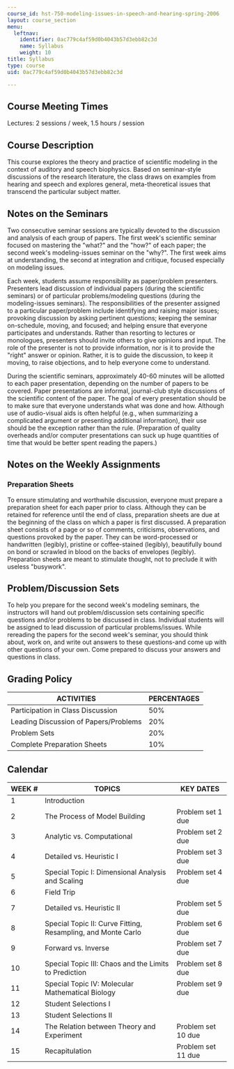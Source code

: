 ```yaml
---
course_id: hst-750-modeling-issues-in-speech-and-hearing-spring-2006
layout: course_section
menu:
  leftnav:
    identifier: 0ac779c4af59d0b4043b57d3ebb82c3d
    name: Syllabus
    weight: 10
title: Syllabus
type: course
uid: 0ac779c4af59d0b4043b57d3ebb82c3d

---
```


Course Meeting Times
--------------------

Lectures: 2 sessions / week, 1.5 hours / session

Course Description
------------------

This course explores the theory and practice of scientific modeling in the context of auditory and speech biophysics. Based on seminar-style discussions of the research literature, the class draws on examples from hearing and speech and explores general, meta-theoretical issues that transcend the particular subject matter.

Notes on the Seminars
---------------------

Two consecutive seminar sessions are typically devoted to the discussion and analysis of each group of papers. The first week's scientific seminar focused on mastering the "what?" and the "how?" of each paper; the second week's modeling-issues seminar on the "why?". The first week aims at understanding, the second at integration and critique, focused especially on modeling issues.

Each week, students assume responsibility as paper/problem presenters. Presenters lead discussion of individual papers (during the scientific seminars) or of particular problems/modeling questions (during the modeling-issues seminars). The responsibilities of the presenter assigned to a particular paper/problem include identifying and raising major issues; provoking discussion by asking pertinent questions; keeping the seminar on-schedule, moving, and focused; and helping ensure that everyone participates and understands. Rather than resorting to lectures or monologues, presenters should invite others to give opinions and input. The role of the presenter is not to provide information, nor is it to provide the "right" answer or opinion. Rather, it is to guide the discussion, to keep it moving, to raise objections, and to help everyone come to understand.

During the scientific seminars, approximately 40-60 minutes will be allotted to each paper presentation, depending on the number of papers to be covered. Paper presentations are informal, journal-club style discussions of the scientific content of the paper. The goal of every presentation should be to make sure that everyone understands what was done and how. Although use of audio-visual aids is often helpful (e.g., when summarizing a complicated argument or presenting additional information), their use should be the exception rather than the rule. (Preparation of quality overheads and/or computer presentations can suck up huge quantities of time that would be better spent reading the papers.)

Notes on the Weekly Assignments
-------------------------------

### Preparation Sheets

To ensure stimulating and worthwhile discussion, everyone must prepare a preparation sheet for each paper prior to class. Although they can be retained for reference until the end of class, preparation sheets are due at the beginning of the class on which a paper is first discussed. A preparation sheet consists of a page or so of comments, criticisms, observations, and questions provoked by the paper. They can be word-processed or handwritten (legibly), pristine or coffee-stained (legibly), beautifully bound on bond or scrawled in blood on the backs of envelopes (legibly). Preparation sheets are meant to stimulate thought, not to preclude it with useless "busywork".

Problem/Discussion Sets
-----------------------

To help you prepare for the second week's modeling seminars, the instructors will hand out problem/discussion sets containing specific questions and/or problems to be discussed in class. Individual students will be assigned to lead discussion of particular problems/issues. While rereading the papers for the second week's seminar, you should think about, work on, and write out answers to these questions-and come up with other questions of your own. Come prepared to discuss your answers and questions in class.

Grading Policy
--------------

| ACTIVITIES | PERCENTAGES |
| --- | --- |
| Participation in Class Discussion | 50% |
| Leading Discussion of Papers/Problems | 20% |
| Problem Sets | 20% |
| Complete Preparation Sheets | 10% 

  

Calendar
--------

| WEEK # | TOPICS | KEY DATES |
| --- | --- | --- |
| 1 | Introduction |  |
| 2 | The Process of Model Building | Problem set 1 due |
| 3 | Analytic vs. Computational | Problem set 2 due |
| 4 | Detailed vs. Heuristic I | Problem set 3 due |
| 5 | Special Topic I: Dimensional Analysis and Scaling | Problem set 4 due |
| 6 | Field Trip |  |
| 7 | Detailed vs. Heuristic II | Problem set 5 due |
| 8 | Special Topic II: Curve Fitting, Resampling, and Monte Carlo | Problem set 6 due |
| 9 | Forward vs. Inverse | Problem set 7 due |
| 10 | Special Topic III: Chaos and the Limits to Prediction | Problem set 8 due |
| 11 | Special Topic IV: Molecular Mathematical Biology | Problem set 9 due |
| 12 | Student Selections I |  |
| 13 | Student Selections II |  |
| 14 | The Relation between Theory and Experiment | Problem set 10 due |
| 15 | Recapitulation | Problem set 11 due